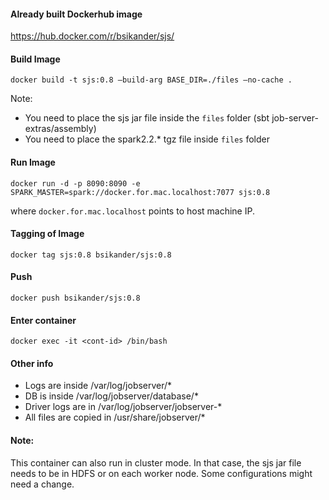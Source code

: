 #### Already built Dockerhub image
https://hub.docker.com/r/bsikander/sjs/

#### Build Image

```
docker build -t sjs:0.8 —build-arg BASE_DIR=./files —no-cache .
```

Note:
- You need to place the sjs jar file inside the `files` folder (sbt job-server-extras/assembly)
- You need to place the spark2.2.* tgz file inside `files` folder

#### Run Image

```
docker run -d -p 8090:8090 -e SPARK_MASTER=spark://docker.for.mac.localhost:7077 sjs:0.8
```
where `docker.for.mac.localhost` points to host machine IP.

#### Tagging of Image

```
docker tag sjs:0.8 bsikander/sjs:0.8
```

#### Push

```
docker push bsikander/sjs:0.8
```

#### Enter container

```
docker exec -it <cont-id> /bin/bash
```

#### Other info
- Logs are inside /var/log/jobserver/*
- DB is inside /var/log/jobserver/database/*
- Driver logs are in /var/log/jobserver/jobserver-*
- All files are copied in /usr/share/jobserver/*

#### Note:
This container can also run in cluster mode. In that case, the sjs jar file needs to be in HDFS or on each worker node. Some configurations might need a change.

